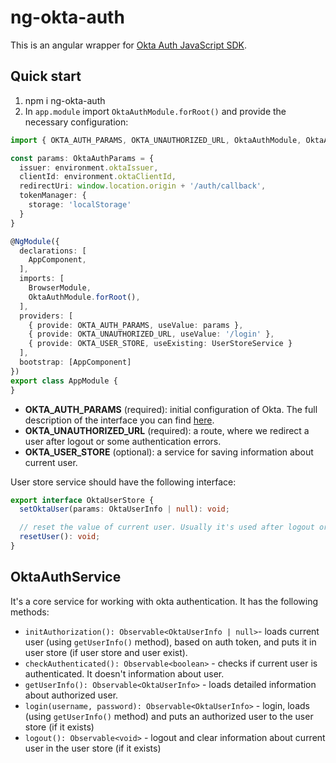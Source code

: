 # ng-okta-auth

This is an angular wrapper for [Okta Auth JavaScript SDK](https://github.com/okta/okta-auth-js). 

## Quick start

1. npm i ng-okta-auth
2. In `app.module` import `OktaAuthModule.forRoot()` and provide the necessary configuration:
```typescript
import { OKTA_AUTH_PARAMS, OKTA_UNAUTHORIZED_URL, OktaAuthModule, OktaAuthParams, OKTA_USER_STORE } from 'ng-okta-auth';

const params: OktaAuthParams = {
  issuer: environment.oktaIssuer,
  clientId: environment.oktaClientId,
  redirectUri: window.location.origin + '/auth/callback',
  tokenManager: {
    storage: 'localStorage'
  }
}

@NgModule({
  declarations: [
    AppComponent,
  ],
  imports: [
    BrowserModule,
    OktaAuthModule.forRoot(),
  ],
  providers: [
    { provide: OKTA_AUTH_PARAMS, useValue: params },
    { provide: OKTA_UNAUTHORIZED_URL, useValue: '/login' },
    { provide: OKTA_USER_STORE, useExisting: UserStoreService }
  ],
  bootstrap: [AppComponent]
})
export class AppModule {
}
```

- **OKTA_AUTH_PARAMS** (required): initial configuration of Okta. The full description of the interface you can find [here](https://github.com/okta/okta-auth-js/blob/92ed9c126cd1e89d988d16d19b8aab0ec64ad0da/lib/types/OktaAuthOptions.ts#L39).
- **OKTA_UNAUTHORIZED_URL** (required): a route, where we redirect a user after logout or some authentication errors.
- **OKTA_USER_STORE** (optional): a service for saving information about current user.

User store service should have the following interface:
```typescript
export interface OktaUserStore {
  setOktaUser(params: OktaUserInfo | null): void;

  // reset the value of current user. Usually it's used after logout or some authorization errors
  resetUser(): void;
}
```

## OktaAuthService

It's a core service for working with okta authentication. It has the following methods:

- `initAuthorization(): Observable<OktaUserInfo | null>`- loads current user (using `getUserInfo()` method), based on auth token, and puts it in user store (if user store and user exist).
- `checkAuthenticated(): Observable<boolean>` - checks if current user is authenticated. It doesn't information about user.
- `getUserInfo(): Observable<OktaUserInfo>` - loads detailed information about authorized user.
- `login(username, password): Observable<OktaUserInfo>` - login, loads (using `getUserInfo()` method) and puts an authorized user to the user store (if it exists)
- `logout(): Observable<void>` - logout and clear information about current user in the user store (if it exists)
